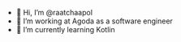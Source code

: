 - 👋 Hi, I’m @raatchaapol
- 👀 I’m working at Agoda as a software engineer
- 🌱 I’m currently learning Kotlin

<!---
raatchaapol/raatchaapol is a ✨ special ✨ repository because its `README.md` (this file) appears on your GitHub profile.
You can click the Preview link to take a look at your changes.
--->
